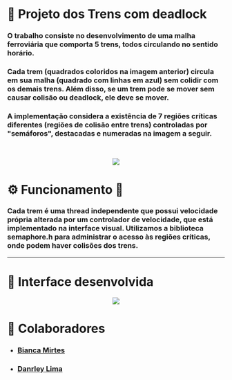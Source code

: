 ﻿# 🚂 Projeto dos Trens com deadlock 

### O trabalho consiste no desenvolvimento de uma malha ferroviária que comporta 5 trens, todos circulando no sentido horário.
### Cada trem (quadrados coloridos na imagem anterior) circula em sua malha (quadrado com linhas em azul) sem colidir com os demais trens. Além disso, se um trem pode se mover sem causar colisão ou deadlock, ele deve se mover.
### A implementação considera a existência de 7 regiões críticas diferentes (regiões de colisão entre trens) controladas por "semáforos", destacadas e numeradas na imagem a seguir.
<br>

<p align="center">
<img src="https://user-images.githubusercontent.com/71523376/202059247-5c450442-bec0-46d2-ab2e-3276de6438f5.png">
</p>



# ⚙️ Funcionamento 🚦
### Cada trem é uma thread independente que possui velocidade própria alterada por um controlador de velocidade, que está implementado na interface visual. Utilizamos a biblioteca semaphore.h para administrar o acesso às regiões críticas, onde podem haver colisões dos trens. 

***

# 🚈 Interface desenvolvida 

<p align="center">
<img src="https://user-images.githubusercontent.com/71523376/202059212-3942d545-6c54-466a-bdac-9a42a5845000.png">
</p>

# 🤝 Colaboradores
  * ### [Bianca Mirtes](https://github.com/Bianca-Mirtes)
  * ### [Danrley Lima](https://github.com/Danrley-Lima)
